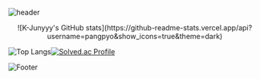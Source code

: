 ![header](https://capsule-render.vercel.app/api?type=waving&color=6666FF&height=200&section=header&text=Pangpyo&fontSize=40&&fontColor=FFFFFF)

<div align="center">
    ![K-Junyyy's GitHub stats](https://github-readme-stats.vercel.app/api?username=pangpyo&show_icons=true&theme=dark)
</div>

![Top Langs](https://github-readme-stats.vercel.app/api/top-langs/?username=pangpyo&layout=compact&theme=dark)[![Solved.ac Profile](http://mazassumnida.wtf/api/generate_badge?boj=kkp0639)](https://solved.ac/profile/kkp0639)

![Footer](https://capsule-render.vercel.app/api?type=waving&color=6666FF&height=200&section=footer)
